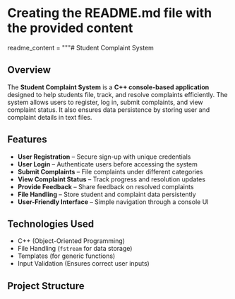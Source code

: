 # Creating the README.md file with the provided content

readme_content = """# Student Complaint System

## Overview
The **Student Complaint System** is a **C++ console-based application** designed to help students file, track, and resolve complaints efficiently. The system allows users to register, log in, submit complaints, and view complaint status. It also ensures data persistence by storing user and complaint details in text files.

## Features
- **User Registration** – Secure sign-up with unique credentials  
- **User Login** – Authenticate users before accessing the system  
- **Submit Complaints** – File complaints under different categories  
- **View Complaint Status** – Track progress and resolution updates  
- **Provide Feedback** – Share feedback on resolved complaints  
- **File Handling** – Store student and complaint data persistently  
- **User-Friendly Interface** – Simple navigation through a console UI  

## Technologies Used
- C++ (Object-Oriented Programming)  
- File Handling (`fstream` for data storage)  
- Templates (for generic functions)  
- Input Validation (Ensures correct user inputs)  

## Project Structure
